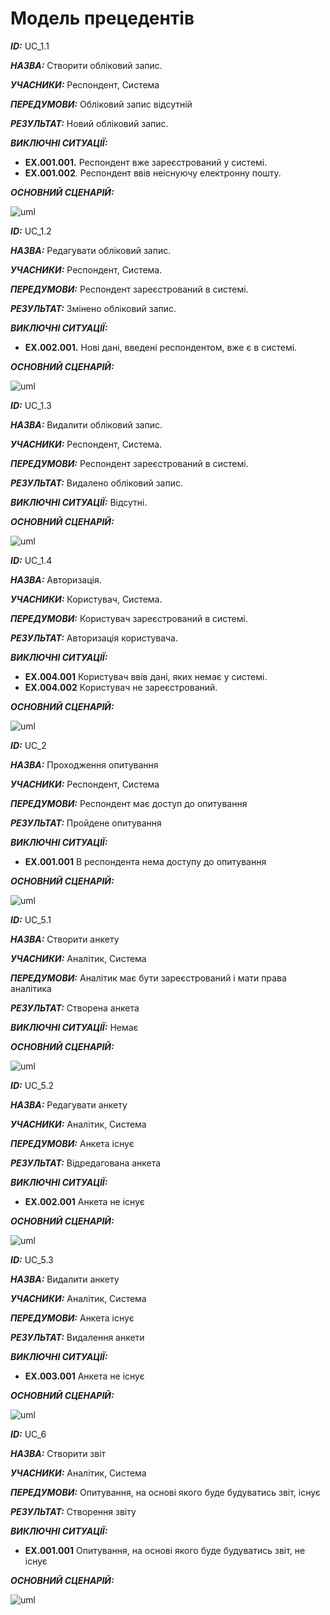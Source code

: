 # Модель прецедентів

***ІD:*** UC_1.1

***НАЗВА:*** Створити обліковий запис.

***УЧАСНИКИ:*** Респондент, Система

***ПЕРЕДУМОВИ:*** Обліковий запис відсутній

***РЕЗУЛЬТАТ:*** Новий обліковий запис.

***ВИКЛЮЧНІ СИТУАЦІЇ:***

* **EX.001.001.** Респондент вже зареєстрований у системі.
* **EX.001.002**. Респондент ввів неіснуючу електронну пошту.

***ОСНОВНИЙ СЦЕНАРІЙ:***

![uml](http://www.plantuml.com/plantuml/png/VLFLeHin4FnN5Hjc_0jpMWWpCrs-WcOxp8mTA6QwSmkp7MLMUan6BS-CzdRVIyxSJUxVkEuUuWzQciC86L8qqKAg-OSknDrM_8JNFBfCwFFqGPZZXUSK6KlwMf35eS47pMbUdpAdh9_qzU9jxY7-MXshMnZ2FtHRyPi9MPoa1JRJ8ZAwXlDraJ2cpcy3cKFVicDFBT3jjGBFIVDGs8hFyC5Pf-DL1D-Y-KzB-ebvgNwI41_ewvKOs1ZwqxNcz9naWHTh7KRwbFuEwfnTGskjq1gkqDThvSAw6sUkNASZHoej0ove6dAhDF01wwTLsuoypQGQTKlaz7QG898Yh3v311GANWZgbXUvS6f9UFJnkCsvERMrjZJh-ebmN-k7AJqYqzY1nstkvgtaWjozSkbo8aiE7jp3rrR13n9kKuQkANxyfXmul7xZnatsdMfiNX-tWbnoJ1t4hM2LmH5qADvCee54Ib66ZewPj_mvxfHTX5RfBonmeR-iZbE7GJj6ei05Z89Xb0rG3cdS6PFNyxu_qT6oH8UwC3oXdOd1NRzrsxdT5swUjmT2_WC0)

***ІD:*** UC_1.2

***НАЗВА:*** Редагувати обліковий запис.

***УЧАСНИКИ:*** Респондент, Система.

***ПЕРЕДУМОВИ:*** Респондент зареєстрований в системі.

***РЕЗУЛЬТАТ:*** Змінено обліковий запис.

***ВИКЛЮЧНІ СИТУАЦІЇ:***
* **EX.002.001.** Нові дані, введені респондентом, вже є в системі.

***ОСНОВНИЙ СЦЕНАРІЙ:***

![uml](http://www.plantuml.com/plantuml/png/ZP75LMrH44Jd9ufUxuy_DiET571tjyi8bp7kJWJFtLAepeXgtE6wx2vPfsRUwvtp5YOdt19k4TLrv9535X54aTMD9VVmtvNX2W7TG890Ya-7GYOWVCuIpoEbc-8p0Gu64DPDX1vvnzz1fFMOQ8uV4qWAucJofkKhf-sTFP6D8eF0qgCLPSn4jv3JDMHC7IUy7zCl8Npz89ipvesm7flqrutAtkQaoOy9o_zO_GH1UgrHE6mi5PxJVjtnveaEwR6kwOwfXaXRN8jvB1RG7ihTrBGtA7EZmoEU_6jggkLM9hYaTmnf9AnynvGqjXGK5PNmB2vmPSzf621iYT-aANTSqUaPvse6fmPisUKU)

***ІD:*** UC_1.3

***НАЗВА:*** Видалити обліковий запис.

***УЧАСНИКИ:*** Респондент, Система.

***ПЕРЕДУМОВИ:*** Респондент зареєстрований в системі.

***РЕЗУЛЬТАТ:*** Видалено обліковий запис.

***ВИКЛЮЧНІ СИТУАЦІЇ:***
Відсутні.

***ОСНОВНИЙ СЦЕНАРІЙ:***

![uml](http://www.plantuml.com/plantuml/png/ZL6rMGPH4CotYlqkfW6SKj08jmYN3DS8hU3ShONPZXZSuO-UZRtPeSMbaOMbvUafMSKTOjj2YmOr8iIeRNjLdjwb1zVmR1iP0GLtvqgCfzpNXBSeR4STd28ZqKD97B4gVFDHsYKAxWA-vegKWFPHoEcbv_tZZk0O5RpLPnz4JmwsYyOsKNsHPYucEz8lsWr2D2hlyhP3Wry-rOFJ9qhq6DJsbOY0IanNFWfnMtSfNyj7dvR7Y143ActoCdcD80Y-fkhjiAdRBvfFVVrOoDlFcOLYVpRQAy9vpSw934tCZ3yELHy0)

***ІD:*** UC_1.4

***НАЗВА:*** Авторизація.

***УЧАСНИКИ:*** Користувач, Система.

***ПЕРЕДУМОВИ:*** Користувач зареєстрований в системі.

***РЕЗУЛЬТАТ:*** Авторизація користувача.

***ВИКЛЮЧНІ СИТУАЦІЇ:***
* **EX.004.001** Користувач ввів дані, яких немає у системі.
* **EX.004.002** Користувач не зареєстрований.

***ОСНОВНИЙ СЦЕНАРІЙ:***

![uml](http://www.plantuml.com/plantuml/png/ZL53UdLH49oVLJoCVoQJsDb2R5itezYshGKyMrketb6gOoSNXzM5h_E7h8P1QxYdsupY64cPH5YcP5fcu8LR5aRDtRt9n1ctqtg9A5UxDYJWjY7AAOaKeZ9ZS-06Njb7H76EB19UtPCXW3ZSeoGvW5jvaU2X6q6P8P7CgYpYPD1RXUizIsT9fcBpiYy7MPyO_A6r2tBvYV8YG0e_mf-Rl508jrxAJig64aPLc4THuX8yLWEhDlWr2ildianldzLY6-neQxTipjBI0ZwPDfmYYI1Y25CsMTrhAod__VTlElz_lr_k_l-cwgP6ly-7aCpSgxwB2tUMCUn9Nxyn-IszpTeusoq0)

***ІD:*** UC_2

***НАЗВА:*** Проходження опитування

***УЧАСНИКИ:*** Респондент, Система

***ПЕРЕДУМОВИ:*** Респондент має доступ до опитування

***РЕЗУЛЬТАТ:*** Пройдене опитування

***ВИКЛЮЧНІ СИТУАЦІЇ:***
* **EX.001.001** В респондента нема доступу до опитування

***ОСНОВНИЙ СЦЕНАРІЙ:***

![uml](http://www.plantuml.com/plantuml/png/ZL6rGGL148sn7av2FCIz1oBSNIFS8bmJl8BlRYsywOYtW-nTnkhe6-lTt1hVsDfUNgghDjlXsiK7KdA42iee8OaKIdAygpfTwc7PTWVlj3_aFQD74bavbWi76KGTWq6aB0g8eaISwmO79T99UQ9SfTGM7HHD6DuaqWfMHh73nbXPtPfsDkPdvxOSVsPcdClgEYUw7RpG8KsyBE8eXtL3mwCjBQrDl5O-lJAbcE4gJDXm3MLKb3n1_BU0ZjycVL9p9CT8eOZeRX396GYgJ2TYfYPvGW9HUN0G9vdK_YebJu5IBVNVQQokqTtiNfQrlVm5)

***ІD:*** UC_5.1

***НАЗВА:*** Створити анкету

***УЧАСНИКИ:*** Аналітик, Система

***ПЕРЕДУМОВИ:*** Аналітик має бути зареєстрований і мати права аналітика

***РЕЗУЛЬТАТ:*** Створена анкета

***ВИКЛЮЧНІ СИТУАЦІЇ:***
Немає

***ОСНОВНИЙ СЦЕНАРІЙ:***

![uml](http://www.plantuml.com/plantuml/png/ZLB5LSLG4DsdYjS6JXsuhd1RuR36RODs44zEj8Kx7J4ptprkLyyRQ_ReUFNm-6Hdsx8CRsTuH0uRARtJ3M8aP_fPDWKstyODlc0BXgwHyDEhGSBK0YKIkZNpAfGW4CZYH5tyJ-3y9K06-wnTx9dUuJFpYarTbLDWGLVy8rV99XoHWSy17rWbDfhNDx2RVhPydnZLPtI3F_xfef1C0ckpeDi1bUHRkyC7RBZ2qrWXtTPS2lx092vtYwHMiqrzGFH-uWQ-1YwGyUcnqFq0VTWjhWRMPdJFWTfxLQtb8D2byM3tAemQfBtz6iYQtTpTuDdx1m00)

***ІD:*** UC_5.2

***НАЗВА:*** Редагувати анкету

***УЧАСНИКИ:*** Аналітик, Система

***ПЕРЕДУМОВИ:*** Анкета існує

***РЕЗУЛЬТАТ:*** Відредагована анкета

***ВИКЛЮЧНІ СИТУАЦІЇ:***
* **EX.002.001** Анкета не існує

***ОСНОВНИЙ СЦЕНАРІЙ:***

![uml](http://www.plantuml.com/plantuml/png/dLErUOCn5EmzXQ4ETc6U8SpGXAaAHtsOEHEOcLOuRPIJvEWpaup_EtZqQN3_O77lu71pm-5myXpZ1cdua9HFyX8n98uPDaSJxLEt4v_mAOwyG8B_7fn8K9f15WafdDFAY96meipsvCn_5PsHC5Bm7UURtSadXAWyPzA0jjF4Z3mdG2DQMZgYJeHOu3LTOavTRyW9dytdK_6UMltKxk07OOGe3ag1WA7cfP6YGbjEdlmipzG4b4wN5f6YN7E8rjr1iVyTetvMS6vwo2kmnzAsjWzMdHkhQmTEpzhQ8ez5UfVwdVX01X4azUmp1T3OH6jxUoS_7QqslhgreWsRxXu9P1YWY1CGI9XPv9LUp_BojbEsxTg5-KbN6mYQmGNuDoJF_ssHoTKj2irhtvFj7KDo379Il5f_)

***ІD:*** UC_5.3

***НАЗВА:*** Видалити анкету

***УЧАСНИКИ:*** Аналітик, Система

***ПЕРЕДУМОВИ:*** Анкета існує

***РЕЗУЛЬТАТ:*** Видалення анкети

***ВИКЛЮЧНІ СИТУАЦІЇ:***
* **EX.003.001** Анкета не існує

***ОСНОВНИЙ СЦЕНАРІЙ:***

![uml](http://www.plantuml.com/plantuml/png/fLCrLWHH4Cpt5FqUCHxXVWRS9S4jmZt2tU44wsvNg7yZwk-Euz2hqzrb8ysBIyCBIylJKpwVi5PnWYm2IAihjOq4Kgji5wkmQ1tL2XuHq3jg2od-kn3-P9537Ycr8xsQY9seNkclCyXVzJexKMGGM7MIdQahH8ZSf6YeG5TOpAbD3h85IciTSK641e_9af22tuWWOEa5TB_kkppV9pWZ8AB1NE6QGqBjV199M4w5Qs926bUm5LCx7mL3_CVklVndx0RfO5FxTnciizPcPfV6PMfyOabA9YQ6MTQaVgHHyC34CPqH8UHSeuwkiegAQdugowp--CnOWV0VwP4tr0BgI1qWAWYfg-Afjz7in0Lv_aG83Z7J9YA88SgrhBxoH5cNnsWwyl_i-ZzxwRN3Rub_5DswTzInzy9y_w3DpXMNVCqytNmstm00)

***ІD:*** UC_6

***НАЗВА:*** Створити звіт

***УЧАСНИКИ:*** Аналітик, Система

***ПЕРЕДУМОВИ:*** Опитування, на основі якого буде будуватись звіт, існує

***РЕЗУЛЬТАТ:*** Створення звіту

***ВИКЛЮЧНІ СИТУАЦІЇ:***
* **EX.001.001** Опитування, на основі якого буде будуватись звіт, не існує

***ОСНОВНИЙ СЦЕНАРІЙ:***

![uml](http://www.plantuml.com/plantuml/png/dL8rGaGn5Ept52ibNk9-1jobmQt2eSJTxGJhzlKAaninFu5rZylCl6IIdgtjcStjdPLbbylDj8Thc0X05u_Y10beUrnMIG9JipOtFX1mCE8O6aVtRcYaMh2XYLFt69uGKY8JxIbM5VGVRePWYID227CZhlJ-rFRmut2v5OM1m5wk-XC22B6QH0GG4wUC8E5K58ymPHJ4tJ8Y8uXJ1IVXYeA9zY9svCQvvMgG0aVo3eNKwjDuRbfkwcl46Kxy884HHDsaMmZct3Hjs-hQze9xUM5ns-rRN9nXIkrqp7QvyKvo33eIZc5PMuF3ZStDBRAcrXTMvwLWpJRAuviEYLQUGbEcfevDTqF5tCkK_lw_iZXFSIjzso2YyXd3qlKKk_mNNbjN85SFRU2l_mK0)
